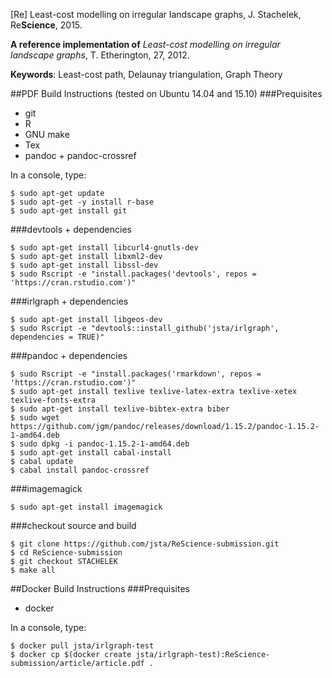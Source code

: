 
\[Re\] Least-cost modelling on irregular landscape graphs, J. Stachelek, Re**Science**, 2015.
  
**A reference implementation of** *Least-cost modelling on irregular landscape graphs*, T. Etherington, 27, 2012.

**Keywords**: Least-cost path, Delaunay triangulation, Graph Theory

##PDF Build Instructions (tested on Ubuntu 14.04 and 15.10)
###Prequisites 
 * git
 * R
 * GNU make
 * Tex
 * pandoc + pandoc-crossref

In a console, type:

```
$ sudo apt-get update
$ sudo apt-get -y install r-base
$ sudo apt-get install git
```

###devtools + dependencies
```
$ sudo apt-get install libcurl4-gnutls-dev
$ sudo apt-get install libxml2-dev
$ sudo apt-get install libssl-dev
$ sudo Rscript -e "install.packages('devtools', repos = 'https://cran.rstudio.com')"
```

###irlgraph + dependencies
```
$ sudo apt-get install libgeos-dev
$ sudo Rscript -e "devtools::install_github('jsta/irlgraph', dependencies = TRUE)"
```

###pandoc + dependencies
```
$ sudo Rscript -e "install.packages('rmarkdown', repos = 'https://cran.rstudio.com')"
$ sudo apt-get install texlive texlive-latex-extra texlive-xetex texlive-fonts-extra
$ sudo apt-get install texlive-bibtex-extra biber
$ sudo wget https://github.com/jgm/pandoc/releases/download/1.15.2/pandoc-1.15.2-1-amd64.deb
$ sudo dpkg -i pandoc-1.15.2-1-amd64.deb
$ sudo apt-get install cabal-install
$ cabal update
$ cabal install pandoc-crossref
```

###imagemagick
```
$ sudo apt-get install imagemagick
```

###checkout source and build
```
$ git clone https://github.com/jsta/ReScience-submission.git
$ cd ReScience-submission
$ git checkout STACHELEK
$ make all
```

##Docker Build Instructions
###Prequisites 
 * docker

In a console, type:

```
$ docker pull jsta/irlgraph-test
$ docker cp $(docker create jsta/irlgraph-test):ReScience-submission/article/article.pdf .
```
